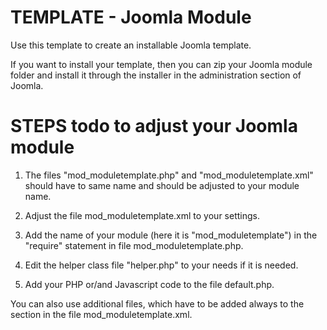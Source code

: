 # TEMPLATE - Joomla Module

Use this template to create an installable Joomla template. 

If you want to install your template, then you can zip your Joomla module folder and install it through the installer in the administration section of Joomla.

# STEPS todo to adjust your Joomla module

1. The files "mod_moduletemplate.php" and "mod_moduletemplate.xml" should have to same name and should be adjusted to your module name.

2. Adjust the file mod_moduletemplate.xml to your settings.

3. Add the name of your module (here it is "mod_moduletemplate") in the "require" statement in file mod_moduletemplate.php.

4. Edit the helper class file "helper.php" to your needs if it is needed.

5. Add your PHP or/and Javascript code to the file default.php.

You can also use additional files, which have to be added always to the <files> section in the file mod_moduletemplate.xml.
